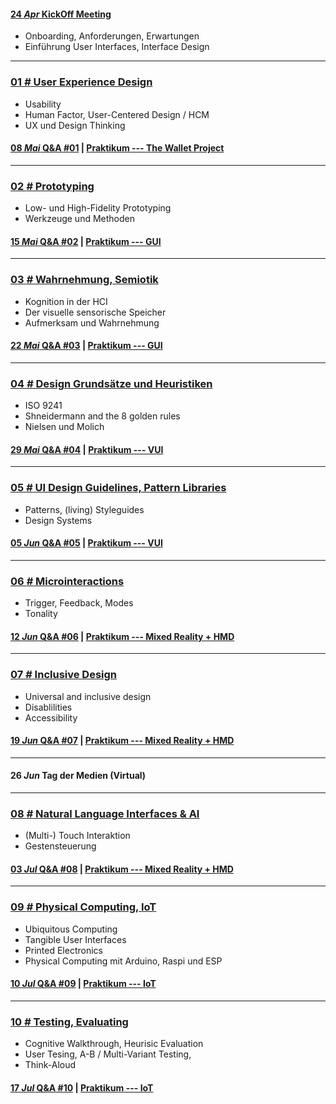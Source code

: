#### [**24 _Apr_** KickOff Meeting](L00)
- Onboarding, Anforderungen, Erwartungen
- Einführung User Interfaces, Interface Design

---

### [**01 _#_** User Experience Design](L01)  
- Usability
- Human Factor, User-Centered Design / HCM
- UX und Design Thinking

#### [**08 _Mai_** Q&A #01](L01/#-qa-fragen-und-antworten) | [Praktikum --- The Wallet Project](L01/#a-----aufgabe-01)

---

### [**02 _#_** Prototyping](L02)  
- Low- und High-Fidelity Prototyping
- Werkzeuge und Methoden


#### [**15 _Mai_** Q&A #02](L02/#-qa-fragen-und-antworten) | [Praktikum --- GUI](L02/#a-----aufgabe-02)

---

### [**03 _#_** Wahrnehmung, Semiotik](L03)
- Kognition in der HCI
- Der visuelle sensorische Speicher
- Aufmerksam und Wahrnehmung

#### [**22 _Mai_** Q&A #03](L03/#-qa-fragen-und-antworten) | [Praktikum --- GUI](L03/#a-----aufgabe-03)

---

### [**04 _#_** Design Grundsätze und Heuristiken](L04)
- ISO 9241
- Shneidermann and the 8 golden rules
- Nielsen und Molich

#### [**29 _Mai_** Q&A #04](L04/#-qa-fragen-und-antworten) | [Praktikum --- VUI](L04/#a-----aufgabe-04)

---

### [**05 _#_** UI Design Guidelines, Pattern Libraries](L05)
- Patterns, (living) Styleguides
- Design Systems

#### [**05 _Jun_** Q&A #05](L05/#-qa-fragen-und-antworten) | [Praktikum --- VUI](L05/#a-----aufgabe-05)

---

### [**06 _#_** Microinteractions](L06)
- Trigger, Feedback, Modes
- Tonality

#### [**12 _Jun_** Q&A #06](L06/#-qa-fragen-und-antworten) | [Praktikum --- Mixed Reality + HMD](L06/#a-----aufgabe-06)

---

### [**07 _#_** Inclusive Design](L07)
- Universal and inclusive design
- Disablilities
- Accessibility

#### [**19 _Jun_** Q&A #07](L07/#-qa-fragen-und-antworten) | [Praktikum --- Mixed Reality + HMD](L07/#a-----aufgabe-07)

---

#### **26 _Jun_** Tag der Medien (Virtual)

---

### [**08 _#_** Natural Language Interfaces & AI](L08)
- (Multi-) Touch Interaktion
- Gestensteuerung

#### [**03 _Jul_** Q&A #08](L08/#-qa-fragen-und-antworten) | [Praktikum --- Mixed Reality + HMD](L08/#a-----aufgabe-08)

---

### [**09 _#_** Physical Computing, IoT](L09)
- Ubiquitous Computing
- Tangible User Interfaces
- Printed Electronics
- Physical Computing mit Arduino, Raspi und ESP

#### [**10 _Jul_** Q&A #09](L09/#-qa-fragen-und-antworten) | [Praktikum --- IoT](L09/#a-----aufgabe-09)

---

### [**10 _#_** Testing, Evaluating](L10)
- Cognitive Walkthrough, Heurisic Evaluation
- User Tesing, A-B / Multi-Variant Testing, 
- Think-Aloud

#### [**17 _Jul_** Q&A #10](L00/#-qa-fragen-und-antworten) | [Praktikum --- IoT](L10/#a-----aufgabe-10)


